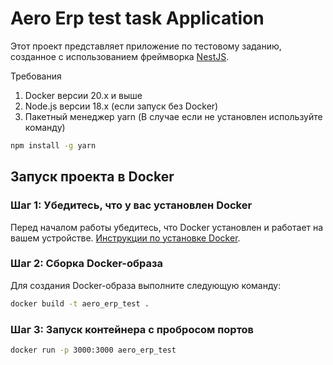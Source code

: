 # Aero Erp test task Application

Этот проект представляет приложение по тестовому заданию, созданное с использованием фреймворка [NestJS](https://nestjs.com/).

Требования

1) Docker версии 20.x и выше
2) Node.js версии 18.x (если запуск без Docker)
3) Пакетный менеджер yarn (В случае если не установлен используйте команду)

```bash
npm install -g yarn
```

## Запуск проекта в Docker

### Шаг 1: Убедитесь, что у вас установлен Docker

Перед началом работы убедитесь, что Docker установлен и работает на вашем устройстве. [Инструкции по установке Docker](https://docs.docker.com/get-docker/).

### Шаг 2: Сборка Docker-образа

Для создания Docker-образа выполните следующую команду:

```bash
docker build -t aero_erp_test .
```

### Шаг 3: Запуск контейнера c пробросом портов

```bash
docker run -p 3000:3000 aero_erp_test
```
